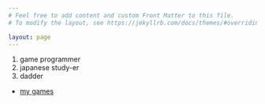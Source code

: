 ```yaml
---
# Feel free to add content and custom Front Matter to this file.
# To modify the layout, see https://jekyllrb.com/docs/themes/#overriding-theme-defaults

layout: page
---
```



1. game programmer
2. japanese study-er
3. dadder

* [my games](https://nuclearfriend.itch.io)